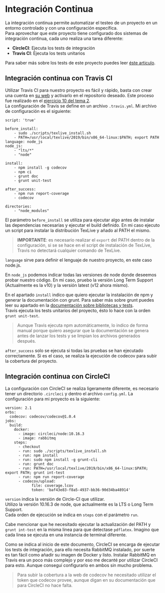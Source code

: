 <!-- _integracion_continua.md -->

# Integración Continua
La integración continua permite automatizar el testeo de un proyecto en un entorno controlado y con una configuración específica.  
Para aprovechar que este proyecto tiene configurado dos sistemas de integración continua, cada uno realiza una tarea diferente:
* __CircleCI__: Ejecuta los tests de integración
* __Travis CI__: Ejecuta los tests unitarios

Para saber más sobre los tests de este proyecto puedes leer [éste articulo](tests.md).

## Integración continua con Travis CI
Utilizar Travis CI para nuestro proyecto es fácil y rápido, basta con crear una cuenta en [su web](https://travis-ci.org) y activarlo en el repositorio deseado. Este proceso fue realizado en el [ejercicio 10 del tema 2](https://github.com/vperaltac/IV-Ejercicios/blob/master/tema2.md).  
La configuración de Travis se define en un archivo `.travis.yml`. Mi archivo de configuración es el siguiente:

```
script: 'true'

before_install:
    - sudo ./scripts/texlive_install.sh
    - PATH=/usr/local/texlive/2019/bin/x86_64-linux:$PATH; export PATH
language: node_js
node_js: 
    - "lts/*"
    - "node"

install:
    - npm install -g codecov
    - npm ci
    - grunt doc
    - grunt unit-test

after_success:
    - npm run report-coverage
    - codecov

directories:
    - "node_modules"
```

El parámetro `before_install` se utiliza para ejecutar algo antes de instalar las dependencias necesarias y ejecutar el build definido. En mi caso ejecuto un script para instalar la distribución TexLive y añado al PATH el mismo.
>__IMPORTANTE__: es necesario realizar el `export` del PATH dentro de la configuración, si se se hace en el script de instalación de TexLive, Travis no detectará cualquier comando de TexLive.

`language` sirve para definir el lenguaje de nuestro proyecto, en este caso node.js.

En `node_js` podemos indicar todas las versiones de node donde deseemos probar nuestro código. En mi caso, pruebo la versión Long Term Support (Actualmente es la v10) y la versión latest (v12 ahora mismo).

En el apartado `install` indico que quiero ejecutar la instalación de npm y generar la documentación con grunt. Para saber más sobre grunt puedes leer su apartado en la [documentación sobre bibliotecas y tests](bibtools.md).  
Travis ejecuta los tests unitarios del proyecto, ésto lo hace con la orden `grunt unit-test`.

>Aunque Travis ejecuta npm automáticamente, lo indico de forma manual porque quiero asegurar que la documentación se genera antes de lanzar los tests y se limpian los archivos generados después.

`after_success` solo se ejecuta si todas las pruebas se han ejecutado correctamente. Si es el caso, se realiza la ejecución de codecov para subir la cobertura del proyecto.

## Integración continua con CircleCI
La configuración con CircleCI se realiza ligeramente diferente, es necesario tener un directorio `.circleci` y dentro el archivo `config.yml`. La configuración para mi proyecto es la siguiente:

```
version: 2.1
orbs:
  codecov: codecov/codecov@1.0.4
jobs:
  build:
    docker:
      - image: circleci/node:10.16.3
      - image: rabbitmq
    steps:
      - checkout
      - run: sudo ./scripts/texlive_install.sh
      - run: npm install
      - run: sudo npm install -g grunt-cli 
      - run: grunt doc
      - run: PATH=/usr/local/texlive/2019/bin/x86_64-linux:$PATH; export PATH; grunt int-test
      - run: npm run report-coverage
      - codecov/upload:
            file: coverage.lcov
            token: 'baf43e83-f8a5-4937-bb36-90d34ba48914'
```

`version` indica la versión de Circle-CI que utilizar.  
Utilizo la versión 10.16.3 de node, que actualmente es la LTS o Long Term Support.  
Cada orden de ejecución se indica en `steps` con el parámetro `run`.

Cabe mencionar que he necesitado ejecutar la actualización del PATH y `grunt int-test` en la misma linea para que detectase `pdflatex`. Imagino que cada linea se ejecuta en una instancia de terminal diferente.

Como se indica al inicio de este documento, CircleCI se encarga de ejecutar los tests de integración, para ello necesita RabbitMQ instalado, por suerte es tan fácil como añadir su imagen de Docker y listo. Instalar RabbitMQ en Travis era un poco más complejo y por eso me decanté por utilizar CircleCI para esto. Aunque conseguí configurarlo en ambos sin mucho problema.

>Para subir la cobertura a la web de codecov he necesitado utilizar el token que codecov provee, aunque digan en su documentación que para CircleCI no hace falta.